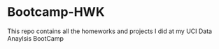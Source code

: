 # Bootcamp-HWK
This repo contains all the homeworks and projects I did at my UCI Data Anaylsis BootCamp
